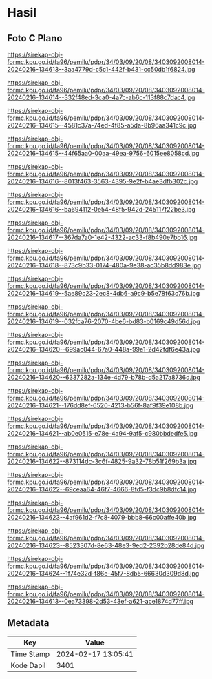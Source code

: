 # Hasil

## Foto C Plano

https://sirekap-obj-formc.kpu.go.id/fa96/pemilu/pdpr/34/03/09/20/08/3403092008014-20240216-134613--3aa4779d-c5c1-442f-b431-cc50db1f6824.jpg

https://sirekap-obj-formc.kpu.go.id/fa96/pemilu/pdpr/34/03/09/20/08/3403092008014-20240216-134614--332f48ed-3ca0-4a7c-ab6c-113f88c7dac4.jpg

https://sirekap-obj-formc.kpu.go.id/fa96/pemilu/pdpr/34/03/09/20/08/3403092008014-20240216-134615--4581c37a-74ed-4f85-a5da-8b96aa341c9c.jpg

https://sirekap-obj-formc.kpu.go.id/fa96/pemilu/pdpr/34/03/09/20/08/3403092008014-20240216-134615--44f65aa0-00aa-49ea-9756-6015ee8058cd.jpg

https://sirekap-obj-formc.kpu.go.id/fa96/pemilu/pdpr/34/03/09/20/08/3403092008014-20240216-134616--8013f463-3563-4395-9e2f-b4ae3dfb302c.jpg

https://sirekap-obj-formc.kpu.go.id/fa96/pemilu/pdpr/34/03/09/20/08/3403092008014-20240216-134616--ba694112-0e54-48f5-942d-245117f22be3.jpg

https://sirekap-obj-formc.kpu.go.id/fa96/pemilu/pdpr/34/03/09/20/08/3403092008014-20240216-134617--367da7a0-1e42-4322-ac33-f8b490e7bb16.jpg

https://sirekap-obj-formc.kpu.go.id/fa96/pemilu/pdpr/34/03/09/20/08/3403092008014-20240216-134618--873c9b33-0174-480a-9e38-ac35b8dd983e.jpg

https://sirekap-obj-formc.kpu.go.id/fa96/pemilu/pdpr/34/03/09/20/08/3403092008014-20240216-134619--5ae89c23-2ec8-4db6-a9c9-b5e78f63c76b.jpg

https://sirekap-obj-formc.kpu.go.id/fa96/pemilu/pdpr/34/03/09/20/08/3403092008014-20240216-134619--032fca76-2070-4be6-bd83-b0169c49d56d.jpg

https://sirekap-obj-formc.kpu.go.id/fa96/pemilu/pdpr/34/03/09/20/08/3403092008014-20240216-134620--699ac044-67a0-448a-99e1-2d42fdf6e43a.jpg

https://sirekap-obj-formc.kpu.go.id/fa96/pemilu/pdpr/34/03/09/20/08/3403092008014-20240216-134620--6337282a-134e-4d79-b78b-d5a217a8736d.jpg

https://sirekap-obj-formc.kpu.go.id/fa96/pemilu/pdpr/34/03/09/20/08/3403092008014-20240216-134621--176dd8ef-6520-4213-b56f-8af9f39e108b.jpg

https://sirekap-obj-formc.kpu.go.id/fa96/pemilu/pdpr/34/03/09/20/08/3403092008014-20240216-134621--ab0e0515-e78e-4a94-9af5-c980bbdedfe5.jpg

https://sirekap-obj-formc.kpu.go.id/fa96/pemilu/pdpr/34/03/09/20/08/3403092008014-20240216-134622--873114dc-3c6f-4825-9a32-78b51f269b3a.jpg

https://sirekap-obj-formc.kpu.go.id/fa96/pemilu/pdpr/34/03/09/20/08/3403092008014-20240216-134622--69ceaa64-46f7-4666-8fd5-f3dc9b8dfc14.jpg

https://sirekap-obj-formc.kpu.go.id/fa96/pemilu/pdpr/34/03/09/20/08/3403092008014-20240216-134623--4af961d2-f7c8-4079-bbb8-66c00affe40b.jpg

https://sirekap-obj-formc.kpu.go.id/fa96/pemilu/pdpr/34/03/09/20/08/3403092008014-20240216-134623--8523307d-8e63-48e3-9ed2-2392b28de84d.jpg

https://sirekap-obj-formc.kpu.go.id/fa96/pemilu/pdpr/34/03/09/20/08/3403092008014-20240216-134624--1f74e32d-f86e-45f7-8db5-66630d309d8d.jpg

https://sirekap-obj-formc.kpu.go.id/fa96/pemilu/pdpr/34/03/09/20/08/3403092008014-20240216-134613--0ea73398-2d53-43ef-a621-ace1874d77ff.jpg


## Metadata

| Key        | Value               |
| ---------- | ------------------- |
| Time Stamp | 2024-02-17 13:05:41 |
| Kode Dapil | 3401                |




